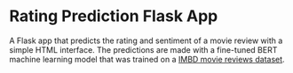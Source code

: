 # Rating Prediction Flask App
A Flask app that predicts the rating and sentiment of a movie review with a simple HTML interface.
The predictions are made with a fine-tuned BERT machine learning model that was trained on a [IMBD movie reviews dataset](https://ai.stanford.edu/~amaas/data/sentiment/). 
